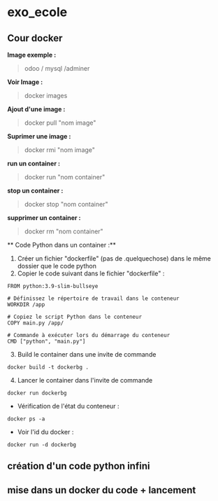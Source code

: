 # exo_ecole
## Cour docker

**Image exemple :**

> odoo / mysql /adminer

**Voir Image :**

> docker images

**Ajout d'une image :**

> docker pull "nom image"

**Suprimer une image :**

> docker rmi "nom image"

**run un container :**

> docker run "nom container"

**stop un container :**

> docker stop "nom container"

**supprimer un container :**

> docker rm "nom container"

** Code Python dans un container :**

1. Créer un fichier "dockerfile" (pas de .quelquechose) dans le même dossier que le code python
2. Copier le code suivant dans le fichier "dockerfile" :

```python# Utilisez une image Python officielle en tant qu'image parent
FROM python:3.9-slim-bullseye

# Définissez le répertoire de travail dans le conteneur
WORKDIR /app

# Copiez le script Python dans le conteneur
COPY main.py /app/

# Commande à exécuter lors du démarrage du conteneur
CMD ["python", "main.py"]
```
3. Build le container dans une invite de commande
```
docker build -t dockerbg .
```
4. Lancer le container dans l'invite de commande
```
docker run dockerbg
```
- Vérification de l'état du conteneur :

```
docker ps -a
```
- Voir l'id du docker :

```
docker run -d dockerbg
```
## création d'un code python infini


## mise dans un docker du code + lancement
